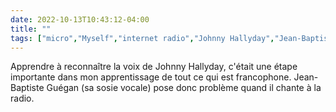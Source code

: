 ---date: 2022-10-13T10:43:12-04:00title: ""tags: ["micro","Myself","internet radio","Johnny Hallyday","Jean-Baptiste Guégan"]---Apprendre à reconnaître la voix de Johnny Hallyday, c'était une étape importante dans mon apprentissage de tout ce qui est francophone. Jean-Baptiste Guégan (sa sosie vocale) pose donc problème quand il chante à la radio.